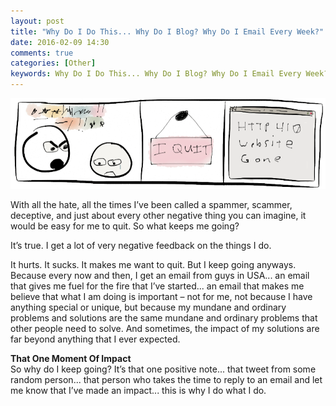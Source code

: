 ```yaml
---
layout: post
title: "Why Do I Do This... Why Do I Blog? Why Do I Email Every Week?"
date: 2016-02-09 14:30
comments: true
categories: [Other]
keywords: Why Do I Do This... Why Do I Blog? Why Do I Email Every Week?
---
```


<p>
  <img src="/images/keep_doing_this.png" width="600" alt="Why Do I Do This... Why Do I Blog? Why Do I Email Every Week?" />
</p>

<p>
  With all the hate, all the times I’ve been called a spammer, scammer, deceptive, and just about every other negative thing you can imagine, it would be easy for me to quit. So what keeps me going?
</p>

<p>
  It’s true. I get a lot of very negative feedback on the things I do.
</p>

<p>
  It hurts. It sucks. It makes me want to quit. But I keep going anyways. Because every now and then, I get an email from guys in USA... an email that gives me fuel for the fire that I’ve started... an email that makes me believe that what I am doing is important – not for me, not because I have anything special or unique, but because my mundane and ordinary problems and solutions are the same mundane and ordinary problems that other people need to solve. And sometimes, the impact of my solutions are far beyond anything that I ever expected.
</p>

<p>
  <strong>That One Moment Of Impact</strong><br/>
  So why do I keep going? It’s that one positive note... that tweet from some random person... that person who takes the time to reply to an email and let me know that I’ve made an impact... this is why I do what I do.
</p>
